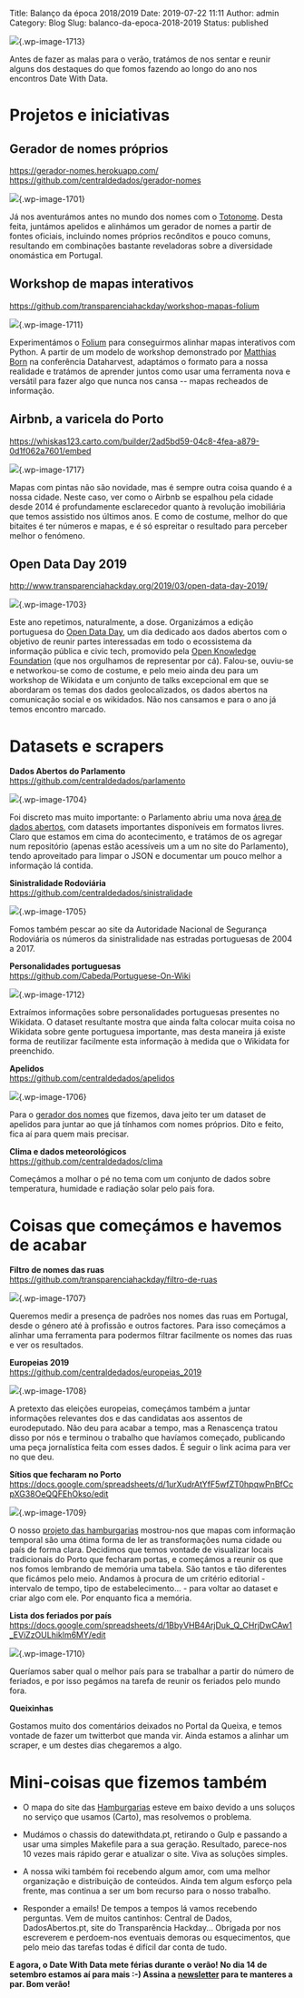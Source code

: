 Title: Balanço da época 2018/2019
Date: 2019-07-22 11:11
Author: admin
Category: Blog
Slug: balanco-da-epoca-2018-2019
Status: published

<!-- wp:image {"id":1713} -->

![](http://www.transparenciahackday.org/wp-content/uploads/2019/07/dwd-banners-2019-1024x683.png){.wp-image-1713}

<!-- /wp:image -->

<!-- wp:paragraph -->

Antes de fazer as malas para o verão, tratámos de nos sentar e reunir alguns dos destaques do que fomos fazendo ao longo do ano nos encontros Date With Data.

<!-- /wp:paragraph -->

<!-- wp:heading {"level":1} -->

Projetos e iniciativas
======================

<!-- /wp:heading -->

<!-- wp:heading -->

Gerador de nomes próprios
-------------------------

<!-- /wp:heading -->

<!-- wp:paragraph -->

<https://gerador-nomes.herokuapp.com/>  
<https://github.com/centraldedados/gerador-nomes>

<!-- /wp:paragraph -->

<!-- wp:image {"id":1701} -->

![](http://www.transparenciahackday.org/wp-content/uploads/2019/07/Gerador-de-Nomes-1024x515.png){.wp-image-1701}

<!-- /wp:image -->

<!-- wp:paragraph -->

Já nos aventurámos antes no mundo dos nomes com o [Totonome](http://totonome.transparenciahackday.org/). Desta feita, juntámos apelidos e alinhámos um gerador de nomes a partir de fontes oficiais, incluindo nomes próprios recônditos e pouco comuns, resultando em combinações bastante reveladoras sobre a diversidade onomástica em Portugal.  

<!-- /wp:paragraph -->

<!-- wp:heading -->

Workshop de mapas interativos
-----------------------------

<!-- /wp:heading -->

<!-- wp:paragraph -->

<https://github.com/transparenciahackday/workshop-mapas-folium>

<!-- /wp:paragraph -->

<!-- wp:image {"id":1711} -->

![](http://www.transparenciahackday.org/wp-content/uploads/2019/07/workshop-folium-1024x684.png){.wp-image-1711}

<!-- /wp:image -->

<!-- wp:paragraph -->

Experimentámos o [Folium](https://github.com/python-visualization/folium) para conseguirmos alinhar mapas interativos com Python. A partir de um modelo de workshop demonstrado por [Matthias Born](https://twitter.com/thisss) na conferência Dataharvest, adaptámos o formato para a nossa realidade e tratámos de aprender juntos como usar uma ferramenta nova e versátil para fazer algo que nunca nos cansa -- mapas recheados de informação.

<!-- /wp:paragraph -->

<!-- wp:heading -->

Airbnb, a varicela do Porto
---------------------------

<!-- /wp:heading -->

<!-- wp:paragraph -->

<https://whiskas123.carto.com/builder/2ad5bd59-04c8-4fea-a879-0d1f062a7601/embed>

<!-- /wp:paragraph -->

<!-- wp:image {"id":1717} -->

![](http://www.transparenciahackday.org/wp-content/uploads/2019/07/aribnb-varicela-loop.gif){.wp-image-1717}

<!-- /wp:image -->

<!-- wp:paragraph -->

Mapas com pintas não são novidade, mas é sempre outra coisa quando é a nossa cidade. Neste caso, ver como o Airbnb se espalhou pela cidade desde 2014 é profundamente esclarecedor quanto à revolução imobiliária que temos assistido nos últimos anos. E como de costume, melhor do que bitaites é ter números e mapas, e é só espreitar o resultado para perceber melhor o fenómeno.  

<!-- /wp:paragraph -->

<!-- wp:heading -->

**Open Data Day 2019**
----------------------

<!-- /wp:heading -->

<!-- wp:paragraph -->

<http://www.transparenciahackday.org/2019/03/open-data-day-2019/>

<!-- /wp:paragraph -->

<!-- wp:image {"id":1703} -->

![](http://www.transparenciahackday.org/wp-content/uploads/2019/07/odd-00.png){.wp-image-1703}

<!-- /wp:image -->

<!-- wp:paragraph -->

Este ano repetimos, naturalmente, a dose. Organizámos a edição portuguesa do [Open Data Day](https://opendataday.org/), um dia dedicado aos dados abertos com o objetivo de reunir partes interessadas em todo o ecossistema da informação pública e civic tech, promovido pela [Open Knowledge Foundation](http://okfn.org) (que nos orgulhamos de representar por cá). Falou-se, ouviu-se e networkou-se como de costume, e pelo meio ainda deu para um workshop de Wikidata e um conjunto de talks excepcional em que se abordaram os temas dos dados geolocalizados, os dados abertos na comunicação social e os wikidados. Não nos cansamos e para o ano já temos encontro marcado.  

<!-- /wp:paragraph -->

<!-- wp:heading {"level":1} -->

Datasets e scrapers
===================

<!-- /wp:heading -->

<!-- wp:paragraph -->

**Dados Abertos do Parlamento**  
<https://github.com/centraldedados/parlamento>

<!-- /wp:paragraph -->

<!-- wp:image {"id":1704} -->

![](http://www.transparenciahackday.org/wp-content/uploads/2019/07/datasets-centraldedados-parlamento-1024x721.png){.wp-image-1704}

<!-- /wp:image -->

<!-- wp:paragraph -->

Foi discreto mas muito importante: o Parlamento abriu uma nova [área de dados abertos](https://www.parlamento.pt/Cidadania/Paginas/DadosAbertos.aspx), com datasets importantes disponíveis em formatos livres. Claro que estamos em cima do acontecimento, e tratámos de os agregar num repositório (apenas estão acessíveis um a um no site do Parlamento), tendo aproveitado para limpar o JSON e documentar um pouco melhor a informação lá contida.

<!-- /wp:paragraph -->

<!-- wp:paragraph -->

**Sinistralidade Rodoviária**  
<https://github.com/centraldedados/sinistralidade>

<!-- /wp:paragraph -->

<!-- wp:image {"id":1705} -->

![](http://www.transparenciahackday.org/wp-content/uploads/2019/07/datasets-centraldedados-sinistralidade-1024x735.png){.wp-image-1705}

<!-- /wp:image -->

<!-- wp:paragraph -->

Fomos também pescar ao site da Autoridade Nacional de Segurança Rodoviária os números da sinistralidade nas estradas portuguesas de 2004 a 2017.

<!-- /wp:paragraph -->

<!-- wp:paragraph -->

**Personalidades portuguesas**  
<https://github.com/Cabeda/Portuguese-On-Wiki>

<!-- /wp:paragraph -->

<!-- wp:image {"id":1712} -->

![](http://www.transparenciahackday.org/wp-content/uploads/2019/07/portuguese-wikidata-1024x596.png){.wp-image-1712}

<!-- /wp:image -->

<!-- wp:paragraph -->

Extraímos informações sobre personalidades portuguesas presentes no Wikidata. O dataset resultante mostra que ainda falta colocar muita coisa no Wikidata sobre gente portuguesa importante, mas desta maneira já existe forma de reutilizar facilmente esta informação à medida que o Wikidata for preenchido.

<!-- /wp:paragraph -->

<!-- wp:paragraph -->

**Apelidos**  
<https://github.com/centraldedados/apelidos>

<!-- /wp:paragraph -->

<!-- wp:image {"id":1706} -->

![](http://www.transparenciahackday.org/wp-content/uploads/2019/07/datasets-Lista-de-apelidos-de-família-da-língua-portuguesa-–-Wikipédia.png){.wp-image-1706}

<!-- /wp:image -->

<!-- wp:paragraph -->

Para o [gerador dos nomes](https://github.com/centraldedados/gerador-nomes) que fizemos, dava jeito ter um dataset de apelidos para juntar ao que já tínhamos com nomes próprios. Dito e feito, fica aí para quem mais precisar.

<!-- /wp:paragraph -->

<!-- wp:paragraph -->

  
**Clima e dados meteorológicos**  
<https://github.com/centraldedados/clima>

<!-- /wp:paragraph -->

<!-- wp:paragraph -->

Começámos a molhar o pé no tema com um conjunto de dados sobre temperatura, humidade e radiação solar pelo país fora.

<!-- /wp:paragraph -->

<!-- wp:heading {"level":1} -->

Coisas que começámos e havemos de acabar
========================================

<!-- /wp:heading -->

<!-- wp:paragraph -->

**Filtro de nomes das ruas**  
<https://github.com/transparenciahackday/filtro-de-ruas>

<!-- /wp:paragraph -->

<!-- wp:image {"id":1707} -->

![](http://www.transparenciahackday.org/wp-content/uploads/2019/07/pontas-soltas-filtro-de-ruas.png){.wp-image-1707}

<!-- /wp:image -->

<!-- wp:paragraph -->

Queremos medir a presença de padrões nos nomes das ruas em Portugal, desde o género até à profissão e outros factores. Para isso começámos a alinhar uma ferramenta para podermos filtrar facilmente os nomes das ruas e ver os resultados.

<!-- /wp:paragraph -->

<!-- wp:paragraph -->

**Europeias 2019**  
<https://github.com/centraldedados/europeias_2019>

<!-- /wp:paragraph -->

<!-- wp:image {"id":1708} -->

![](http://www.transparenciahackday.org/wp-content/uploads/2019/07/datasets-centraldedados-europeias_2019-1024x723.png){.wp-image-1708}

<!-- /wp:image -->

<!-- wp:paragraph -->

A pretexto das eleições europeias, começámos também a juntar informações relevantes dos e das candidatas aos assentos de eurodeputado. Não deu para acabar a tempo, mas a Renascença tratou disso por nós e terminou o trabalho que havíamos começado, publicando uma peça jornalística feita com esses dados. É seguir o link acima para ver no que deu.  

<!-- /wp:paragraph -->

<!-- wp:paragraph -->

**Sítios que fecharam no Porto**  
<https://docs.google.com/spreadsheets/d/1urXudrAtYfF5wfZT0hpqwPnBfCcpXG38OeQQFEhOkso/edit>

<!-- /wp:paragraph -->

<!-- wp:image {"id":1709} -->

![](http://www.transparenciahackday.org/wp-content/uploads/2019/07/pontas-soltas-sitios-fechados.png){.wp-image-1709}

<!-- /wp:image -->

<!-- wp:paragraph -->

O nosso [projeto das hamburgarias](https://transparenciahackday.github.io/invasao_dos_hamburgueres/) mostrou-nos que mapas com informação temporal são uma ótima forma de ler as transformações numa cidade ou país de forma clara. Decidimos que temos vontade de visualizar locais tradicionais do Porto que fecharam portas, e começámos a reunir os que nos fomos lembrando de memória uma tabela. São tantos e tão diferentes que ficámos pelo meio. Andamos à procura de um critério editorial - intervalo de tempo, tipo de estabelecimento... - para voltar ao dataset e criar algo com ele. Por enquanto fica a memória.

<!-- /wp:paragraph -->

<!-- wp:paragraph -->

**Lista dos feriados por país**  
<https://docs.google.com/spreadsheets/d/1BbyVHB4ArjDuk_Q_CHrjDwCAw1_EViZzOULhiklm6MY/edit>

<!-- /wp:paragraph -->

<!-- wp:image {"id":1710} -->

![](http://www.transparenciahackday.org/wp-content/uploads/2019/07/pontas-soltas-feriados.png){.wp-image-1710}

<!-- /wp:image -->

<!-- wp:paragraph -->

Queríamos saber qual o melhor país para se trabalhar a partir do número de feriados, e por isso pegámos na tarefa de reunir os feriados pelo mundo fora.

<!-- /wp:paragraph -->

<!-- wp:paragraph -->

**Queixinhas**

<!-- /wp:paragraph -->

<!-- wp:paragraph -->

Gostamos muito dos comentários deixados no Portal da Queixa, e temos vontade de fazer um twitterbot que manda vir. Ainda estamos a alinhar um scraper, e um destes dias chegaremos a algo.  

<!-- /wp:paragraph -->

<!-- wp:heading {"level":1} -->

Mini-coisas que fizemos também
==============================

<!-- /wp:heading -->

<!-- wp:list -->

-   O mapa do site das [Hamburgarias](https://transparenciahackday.github.io/invasao_dos_hamburgueres/) esteve em baixo devido a uns soluços no serviço que usamos (Carto), mas resolvemos o problema.

<!-- /wp:list -->

<!-- wp:list -->

-   Mudámos o chassis do datewithdata.pt, retirando o Gulp e passando a usar uma simples Makefile para a sua geração. Resultado, parece-nos 10 vezes mais rápido gerar e atualizar o site. Viva as soluções simples.

<!-- /wp:list -->

<!-- wp:list -->

-   A nossa wiki também foi recebendo algum amor, com uma melhor organização e distribuição de conteúdos. Ainda tem algum esforço pela frente, mas continua a ser um bom recurso para o nosso trabalho.

<!-- /wp:list -->

<!-- wp:list -->

-   Responder a emails! De tempos a tempos lá vamos recebendo perguntas. Vem de muitos cantinhos: Central de Dados, DadosAbertos.pt, site do Transparência Hackday... Obrigada por nos escreverem e perdoem-nos eventuais demoras ou esquecimentos, que pelo meio das tarefas todas é difícil dar conta de tudo. 

<!-- /wp:list -->

<!-- wp:paragraph -->

**E agora, o Date With Data mete férias durante o verão! No dia 14 de setembro estamos aí para mais :-) Assina a [newsletter](https://transparenciahackday.us6.list-manage.com/subscribe/post?u=7c39a9eb2d8160fd5975e6fec&id=8915d4bdd1) para te manteres a par. Bom verão!**

<!-- /wp:paragraph -->

<!-- wp:paragraph -->

<!-- /wp:paragraph -->
